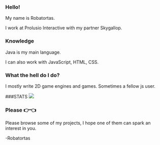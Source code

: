 ### Hello!

My name is Robatortas.

I work at Prolusio Interactive with my partner Skygallop.

### Knowledge
Java is my main language.

I can also work with JavaScript, HTML, CSS.

### What the hell do I do?
I mostly write 2D game engines and games.
Sometimes a fellow js user.

###STATS
<img src="https://github-readme-stats.vercel.app/api?username=Robatortas&&show_icons=true&title_color=ffffff&icon_color=bb2acf&text_color=daf7dc&bg_color=151515">
<!--<img src="https://github-readme-stats.vercel.app/api/top-langs/?username=robatortas">-->

### Please 👉👈
Please browse some of my projects, I hope one of them can spark an interest in you.

-Robatortas
